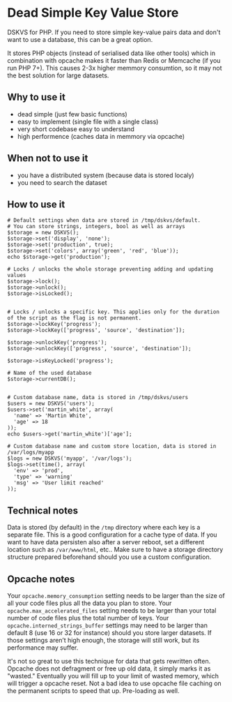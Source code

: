 # Dead Simple Key Value Store

DSKVS for PHP. If you need to store simple key-value pairs data and don't want to use a database, this can be a great option.

It stores PHP objects (instead of serialised data like other tools) which in combination with opcache makes it faster than Redis or Memcache (if you run PHP 7+). 
This causes 2-3x higher memmory consumtion, so it may not the best solution for large datasets.


## Why to use it
- dead simple (just few basic functions)
- easy to implement (single file with a single class)
- very short codebase easy to understand
- high performence (caches data in memmory via opcache)

## When not to use it
- you have a distributed system (because data is stored localy)
- you need to search the dataset

## How to use it

```
# Default settings when data are stored in /tmp/dskvs/default.
# You can store strings, integers, bool as well as arrays
$storage = new DSKVS();
$storage->set('display', 'none');
$storage->set('production', true);
$storage->set('colors', array('green', 'red', 'blue'));
echo $storage->get('production');

# Locks / unlocks the whole storage preventing adding and updating values
$storage->lock();
$storage->unlock();
$storage->isLocked();


# Locks / unlocks a specific key. This applies only for the duration of the script as the flag is not permanent.
$storage->lockKey('progress');
$storage->lockKey(['progress', 'source', 'destination']);

$storage->unlockKey('progress');
$storage->unlockKey(['progress', 'source', 'destination']);

$storage->isKeyLocked('progress');

# Name of the used database
$storage->currentDB();


```

```
# Custom database name, data is stored in /tmp/dskvs/users
$users = new DSKVS('users');
$users->set('martin_white', array(
  'name' => 'Martin White',
  'age' => 18
));
echo $users->get('martin_white')['age'];
```

```
# Custom database name and custom store location, data is stored in /var/logs/myapp
$logs = new DSKVS('myapp', '/var/logs');
$logs->set(time(), array(
  'env' => 'prod',
  'type' => 'warning'
  'msg' => 'User limit reached'
));
```


## Technical notes
Data is stored (by default) in the `/tmp` directory where each key is a separate file. This is a good configuration for a cache type of data. If you want to have data persisten also after a server reboot, set a different location such as `/var/www/html`, etc.. Make sure to have a storage directory structure prepared beforehand should you use a custom configuration.
 
## Opcache notes
Your  `opcache.memory_consumption` setting needs to be larger than the size of all your code files plus all the data you plan to store.
Your `opcache.max_accelerated_files` setting needs to be larger than your total number of code files plus the total number of keys.
Your `opcache.interned_strings_buffer` settings may need to be larger than default 8 (use 16 or 32 for instance) should you store larger datasets.
If those settings aren’t high enough, the storage will still work, but its performance may suffer.

It's not so great to use this technique for data that gets rewritten often. Opcache does not defragment or free up old data, it simply marks it as "wasted." Eventually you will fill up to your limit of wasted memory, which will trigger a opcache reset. Not a bad idea to use opcache file caching on the permanent scripts to speed that up. Pre-loading as well. 
